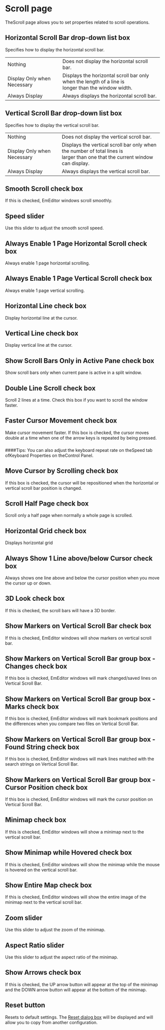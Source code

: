 # Scroll page

TheScroll page allows you to set properties related to scroll
operations.

## Horizontal Scroll Bar drop-down list box

Specifies how to display the horizontal scroll bar.

|     |     |
| --- | --- |
|Nothing | Does not display the horizontal scroll bar. |
|Display Only when Necessary | Displays the horizontal scroll bar only when the length of a line is <br> longer than the window width. |
|Always Display | Always displays the horizontal scroll bar. |

## Vertical Scroll Bar drop-down list box

Specifies how to display the vertical scroll bar.

|     |     |
| --- | --- |
|Nothing | Does not display the vertical scroll bar. |
|Display Only when Necessary | Displays the vertical scroll bar only when the number of total lines is <br> larger than one that the current window can display. |
|Always Display | Always displays the vertical scroll bar. |

## Smooth Scroll check box

If this is checked, EmEditor windows scroll smoothly.

## Speed slider

Use this slider to adjust the smooth scroll speed.

## Always Enable 1 Page Horizontal Scroll check box

Always enable 1 page horizontal scrolling.

## Always Enable 1 Page Vertical Scroll check box

Always enable 1 page vertical scrolling.

## Horizontal Line check box

Display horizontal line at the cursor.

## Vertical Line check box

Display vertical line at the cursor.

## Show Scroll Bars Only in Active Pane check box

Show scroll bars only when current pane is active in a split window.

## Double Line Scroll check box

Scroll 2 lines at a time. Check this box if you want to scroll the window faster.

## Faster Cursor Movement check box

Make cursor movement faster. If this box is checked, the cursor moves double at a time when one
of the arrow keys is repeated by being pressed.

### 

####Tips: You can also adjust the keyboard repeat rate on theSpeed tab ofKeyboard Properties on theControl Panel.

## Move Cursor by Scrolling check box

If this box is checked, the cursor will be repositioned when the horizontal or
vertical scroll bar position is changed.

## Scroll Half Page check box

Scroll only a half page when normally a whole page is scrolled.

## Horizontal Grid check box

Displays horizontal grid

## Always Show 1 Line above/below Cursor check box

Always shows one line above and below the cursor position when you move the cursor up or down.

## 3D Look check box

If this is checked, the scroll bars will have a 3D border.

## Show Markers on Vertical Scroll Bar check box

If this is checked, EmEditor windows will show markers on
vertical scroll bar.

## Show Markers on Vertical Scroll Bar group box - Changes check box

If this box is checked, EmEditor windows will mark changed/saved
lines on Vertical Scroll Bar.

## Show Markers on Vertical Scroll Bar group box - Marks check box

If this box is checked, EmEditor windows will mark bookmark
positions and the differences when you compare two files on Vertical Scroll Bar.

## Show Markers on Vertical Scroll Bar group box - Found String check box

If this box is checked, EmEditor windows will mark lines matched with the search strings on Vertical Scroll Bar.

## Show Markers on Vertical Scroll Bar group box - Cursor Position check box

If this box is checked, EmEditor windows will mark the cursor
position on Vertical Scroll Bar.

## Minimap check box

If this is checked, EmEditor windows will show a minimap next to the vertical scroll bar.

## Show Minimap while Hovered check box

If this is checked, EmEditor windows will show the minimap while the mouse is hovered on the vertical scroll bar.

## Show Entire Map check box

If this is checked, EmEditor windows will show the entire image of the minimap next to the vertical scroll bar.

## Zoom slider

Use this slider to adjust the zoom of the minimap.

## Aspect Ratio slider

Use this slider to adjust the aspect ratio of the minimap.

## Show Arrows check box

If this is checked, the UP arrow button will appear at the top of the minimap and the DOWN arrow button will appear at the bottom of the minimap.

## Reset button

Resets to default settings. The
[Reset dialog box](../reset/index) will be displayed
and will allow you to copy from another configuration.

